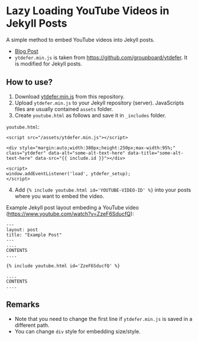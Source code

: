 # Lazy Loading YouTube Videos in Jekyll Posts

A simple method to embed YouTube videos into Jekyll posts. 

- [Blog Post](https://alfurka.github.io/2022-01-23-lazy-loading-youtube-video-jekyll-post/)
- `ytdefer.min.js` is taken from https://github.com/groupboard/ytdefer. It is modified for Jekyll posts. 

## How to use?

1. Download [ytdefer.min.js](https://github.com/alfurka/jekyll-embed-youtube-lazy-load/blob/main/ytdefer.min.js) from this repository. 
2. Upload `ytdefer.min.js` to your Jekyll repository (server). JavaScripts files are usually contained `assets` folder.  
3. Create `youtube.html` as follows and save it in `_includes` folder. 

`youtube.html`:

```{html}
<script src="/assets/ytdefer.min.js"></script>

<div style="margin:auto;width:380px;height:250px;max-width:95%;" class="ytdefer" data-alt="some-alt-text-here" data-title="some-alt-text-here" data-src="{{ include.id }}"></div>

<script>
window.addEventListener('load', ytdefer_setup);
</script>
```

4. Add `{% include youtube.html id='YOUTUBE-VIDEO-ID' %}` into your posts where you want to embed the video. 

Example Jekyll post layout embeding a YouTube video (https://www.youtube.com/watch?v=ZzeF6SducfQ):

```
---
layout: post
title: "Example Post"
---
....
CONTENTS 
....

{% include youtube.html id='ZzeF6SducfQ' %}

....
CONTENTS 
....
```

## Remarks 
- Note that you need to change the first line if `ytdefer.min.js` is saved in a different path.
- You can change `div` style for embedding size/style.
